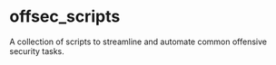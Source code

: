 # offsec_scripts
A collection of scripts to streamline and automate common offensive security tasks.
